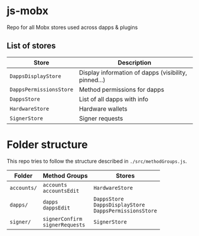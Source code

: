 # js-mobx

Repo for all Mobx stores used across dapps & plugins

## List of stores

| Store                   | Description                                          |
| ----------------------- | ---------------------------------------------------- |
| `DappsDisplayStore`     | Display information of dapps (visibility, pinned...) |
| `DappsPermissionsStore` | Method permissions for dapps                         |
| `DappsStore`            | List of all dapps with info                          |
| `HardwareStore`         | Hardware wallets                                     |
| `SignerStore`           | Signer requests                                      |

# Folder structure

This repo tries to follow the structure described in `./src/methodGroups.js`.

| Folder      | Method Groups                       | Stores                                                         |
| ----------- | ----------------------------------- | -------------------------------------------------------------- |
| `accounts/` | `accounts`<br>`accountsEdit`        | `HardwareStore`                                                |
| `dapps/`    | `dapps`<br>`dappsEdit`              | `DappsStore`<br>`DappsDisplayStore`<br>`DappsPermissionsStore` |
| `signer/`   | `signerConfirm`<br>`signerRequests` | `SignerStore`                                                  |
